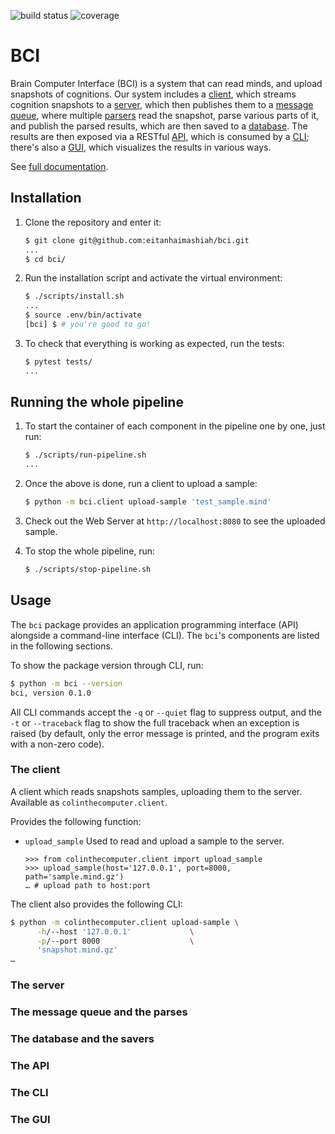 ![build status](https://travis-ci.org/eitanhaimashiah/bci.svg?branch=master)
![coverage](https://codecov.io/gh/eitanhaimashiah/bci/branch/master/graph/badge.svg)

# BCI

Brain Computer Interface (BCI) is a system that can read minds, and upload 
snapshots of cognitions. Our system includes a [client](#the-client), which 
streams cognition snapshots to a [server](#the-server), which then publishes 
them to a [message queue](#the-message-queue-and-the-parses), where multiple 
[parsers](#the-message-queue-and-the-parses) read the snapshot, parse various 
parts of it, and publish the parsed results, which are then saved to a 
[database](#the-database-and-the-savers). The results are then exposed via a 
RESTful [API](#the-api), which is consumed by a [CLI](#the-cli); there's also 
a [GUI](#the-guiE
), which visualizes the results in various ways.

See [full documentation](https://bci.readthedocs.io/en/latest/).

## Installation

1. Clone the repository and enter it:

    ```sh
    $ git clone git@github.com:eitanhaimashiah/bci.git
    ...
    $ cd bci/
    ```

2. Run the installation script and activate the virtual environment:

    ```sh
    $ ./scripts/install.sh
    ...
    $ source .env/bin/activate
    [bci] $ # you're good to go!
    ```

3. To check that everything is working as expected, run the tests:

    ```sh
    $ pytest tests/
    ...
    ```   

## Running the whole pipeline

1. To start the container of each component in the pipeline one by one, 
    just run: 

    ```sh
    $ ./scripts/run-pipeline.sh
    ...
    ```

2. Once the above is done, run a client to upload a sample:
    
    ```sh
    $ python -m bci.client upload-sample 'test_sample.mind'
    ```
   
3. Check out the Web Server at `http://localhost:8080` to see the 
    uploaded sample.

4. To stop the whole pipeline, run:
    
    ```sh
    $ ./scripts/stop-pipeline.sh
    ```
    
## Usage

The `bci` package provides an application programming interface (API) 
alongside a command-line interface (CLI). The `bci`'s components are 
listed in the following sections.

To show the package version through CLI, run:

```sh
$ python -m bci --version
bci, version 0.1.0
```

All CLI commands accept the `-q` or `--quiet` flag to suppress output, and the `-t`
or `--traceback` flag to show the full traceback when an exception is raised
(by default, only the error message is printed, and the program exits with a
non-zero code).

### The client

A client which reads snapshots samples, uploading them to the server.
Available as `colinthecomputer.client`.

Provides the following function:

- `upload_sample`
  Used to read and upload a sample to the server.

  ```pycon
  >>> from colinthecomputer.client import upload_sample
  >>> upload_sample(host='127.0.0.1', port=8000, path='sample.mind.gz')
  … # upload path to host:port
  ```

The client also provides the following CLI:

```sh
$ python -m colinthecomputer.client upload-sample \
      -h/--host '127.0.0.1'             \
      -p/--port 8000                    \
      'snapshot.mind.gz'
…
```


### The server

### The message queue and the parses
<!-- TODO Provide documentation about how to add a new parser: 
what would I need to do to be able to have the parse command invoke 
my own code, and the run-parser command to run it as a service 
working with a message queue. -->

### The database and the savers

### The API
 
### The CLI

### The GUI
